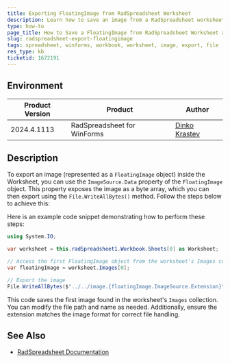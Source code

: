 ```yaml
---
title: Exporting FloatingImage from RadSpreadsheet Worksheet
description: Learn how to save an image from a RadSpreadsheet worksheet as a file.
type: how-to
page_title: How to Save a FloatingImage from RadSpreadsheet Worksheet as an Image File
slug: radspreadsheet-export-floatingimage
tags: spreadsheet, winforms, workbook, worksheet, image, export, file
res_type: kb
ticketid: 1672191
---
```


## Environment

|Product Version|Product|Author|
|----|----|----|
|2024.4.1113|RadSpreadsheet for WinForms|[Dinko Krastev](https://www.telerik.com/blogs/author/dinko-krastev)|

## Description

To export an image (represented as a `FloatingImage` object) inside the Worksheet, you can use the `ImageSource.Data` property of the `FloatingImage` object. This property exposes the image as a byte array, which you can then export using the `File.WriteAllBytes()` method. Follow the steps below to achieve this:

Here is an example code snippet demonstrating how to perform these steps:

````C#
using System.IO;

var worksheet = this.radSpreadsheet1.Workbook.Sheets[0] as Worksheet;

// Access the first FloatingImage object from the worksheet's Images collection
var floatingImage = worksheet.Images[0];

// Export the image 
File.WriteAllBytes($"../../image.{floatingImage.ImageSource.Extension}", floatingImage.ImageSource.Data);

````

This code saves the first image found in the worksheet's `Images` collection. You can modify the file path and name as needed. Additionally, ensure the extension matches the image format for correct file handling.

## See Also

* [RadSpreadsheet Documentation](https://docs.telerik.com/devtools/winforms/controls/spreadsheet/overview)
